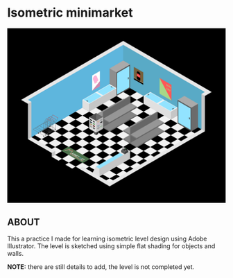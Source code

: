 # Isometric minimarket

![Level preview](https://raw.githubusercontent.com/edgaralexanderfr/isometric-minimarket/master/Isometric%20minimarket.png)

## ABOUT

This a practice I made for learning isometric level design using Adobe Illustrator. The level is sketched using simple flat shading for objects and walls.

**NOTE:** there are still details to add, the level is not completed yet.